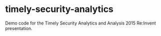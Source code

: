 # timely-security-analytics
Demo code for the Timely Security Analytics and Analysis 2015 Re:Invent presentation.
